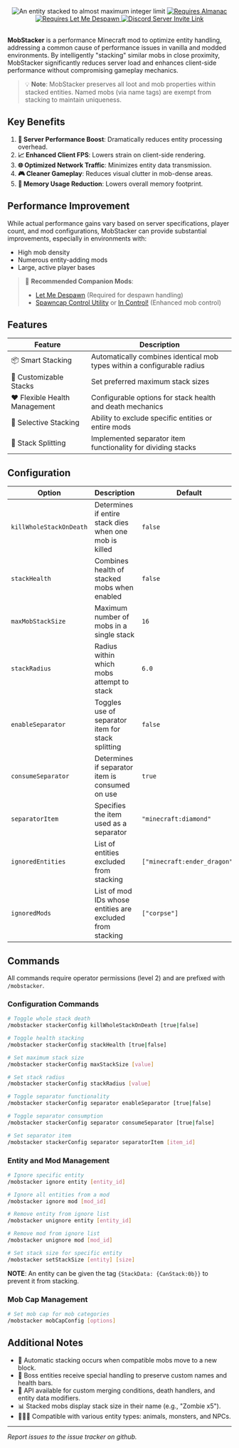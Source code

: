 <center>
<img src="[https://i.ibb.co/hf7t4tz/req-al-mr-335x130.png](https://media.forgecdn.net/attachments/988/553/mobstacker-1.png)" alt="An entity stacked to almost maximum integer limit">
<a href="https://modrinth.com/mod/almanac-lib">
<img src="https://i.ibb.co/hf7t4tz/req-al-mr-335x130.png" alt="Requires Almanac">
</a>
<a href="https://modrinth.com/mod/lmd">
<img src="https://i.ibb.co/HVg2LR9/req-lmd-mr-335x130.png" alt="Requires Let Me Despawn">
</a>
<a href="https://discord.gg/aPPEPJWG39">
<img src="https://i.ibb.co/GFT3JFP/req-discord-130x130.png" alt="Discord Server Invite Link">
</a>
</center>
<br>

**MobStacker** is a performance Minecraft mod to optimize entity handling, addressing a common cause of performance issues in vanilla and modded environments. By intelligently "stacking" similar mobs in close proximity, MobStacker significantly reduces server load and enhances client-side performance without compromising gameplay mechanics.

> 💡 **Note**: MobStacker preserves all loot and mob properties within stacked entities. Named mobs (via name tags) are exempt from stacking to maintain uniqueness.

## Key Benefits

1. **🚀 Server Performance Boost**: Dramatically reduces entity processing overhead.
2. **📈 Enhanced Client FPS**: Lowers strain on client-side rendering.
3. **🌐 Optimized Network Traffic**: Minimizes entity data transmission.
4. **🎮 Cleaner Gameplay**: Reduces visual clutter in mob-dense areas.
5. **💾 Memory Usage Reduction**: Lowers overall memory footprint.

## Performance Improvement

While actual performance gains vary based on server specifications, player count, and mod configurations, MobStacker can provide substantial improvements, especially in environments with:

- High mob density
- Numerous entity-adding mods
- Large, active player bases

> 🔗 **Recommended Companion Mods**:
> - [Let Me Despawn](https://www.curseforge.com/minecraft/mc-mods/let-me-despawn) (Required for despawn handling)
> - [Spawncap Control Utility](https://www.curseforge.com/minecraft/mc-mods/spawncapcontrolutility) or [In Control!](https://www.curseforge.com/minecraft/mc-mods/in-control) (Enhanced mob control)

## Features

| Feature | Description |
|---------|-------------|
| 📦 Smart Stacking | Automatically combines identical mob types within a configurable radius |
| 🔢 Customizable Stacks | Set preferred maximum stack sizes |
| ❤️ Flexible Health Management | Configurable options for stack health and death mechanics |
| 🚫 Selective Stacking | Ability to exclude specific entities or entire mods |
| 🔪 Stack Splitting | Implemented separator item functionality for dividing stacks |

## Configuration

| Option | Description | Default |
|--------|-------------|---------|
| `killWholeStackOnDeath` | Determines if entire stack dies when one mob is killed | `false` |
| `stackHealth` | Combines health of stacked mobs when enabled | `false` |
| `maxMobStackSize` | Maximum number of mobs in a single stack | `16` |
| `stackRadius` | Radius within which mobs attempt to stack | `6.0` |
| `enableSeparator` | Toggles use of separator item for stack splitting | `false` |
| `consumeSeparator` | Determines if separator item is consumed on use | `true` |
| `separatorItem` | Specifies the item used as a separator | `"minecraft:diamond"` |
| `ignoredEntities` | List of entities excluded from stacking | `["minecraft:ender_dragon"]` |
| `ignoredMods` | List of mod IDs whose entities are excluded from stacking | `["corpse"]` |

## Commands

All commands require operator permissions (level 2) and are prefixed with `/mobstacker`.

### Configuration Commands

```bash
# Toggle whole stack death
/mobstacker stackerConfig killWholeStackOnDeath [true|false]

# Toggle health stacking
/mobstacker stackerConfig stackHealth [true|false]

# Set maximum stack size
/mobstacker stackerConfig maxStackSize [value]

# Set stack radius
/mobstacker stackerConfig stackRadius [value]

# Toggle separator functionality
/mobstacker stackerConfig separator enableSeparator [true|false]

# Toggle separator consumption
/mobstacker stackerConfig separator consumeSeparator [true|false]

# Set separator item
/mobstacker stackerConfig separator separatorItem [item_id]
```

### Entity and Mod Management

```bash
# Ignore specific entity
/mobstacker ignore entity [entity_id]

# Ignore all entities from a mod
/mobstacker ignore mod [mod_id]

# Remove entity from ignore list
/mobstacker unignore entity [entity_id]

# Remove mod from ignore list
/mobstacker unignore mod [mod_id]

# Set stack size for specific entity
/mobstacker setStackSize [entity] [size]
```
**NOTE**: An entity can be given the tag `{StackData: {CanStack:0b}}` to prevent it from stacking.
### Mob Cap Management

```bash
# Set mob cap for mob categories
/mobstacker mobCapConfig [options]
```

## Additional Notes

- 🔄 Automatic stacking occurs when compatible mobs move to a new block.
- 👑 Boss entities receive special handling to preserve custom names and health bars.
- 🔌 API available for custom merging conditions, death handlers, and entity data modifiers.
- 📊 Stacked mobs display stack size in their name (e.g., "Zombie x5").
- 🐑🐷🧟 Compatible with various entity types: animals, monsters, and NPCs.

---

*Report issues to the issue tracker on github.*
